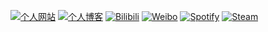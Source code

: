[![个人网站](https://img.shields.io/badge/网络驿站-MySite-green?style=for-the-badge)](https://webrelay.cn/) [![个人博客](https://img.shields.io/badge/BLOG%20OF%20青橙-MyBlog-orange?style=for-the-badge)](https://blog.webrelay.cn/) [![Bilibili](https://img.shields.io/badge/青木登-Bilibili-blue?logo=bilibili&style=for-the-badge)](https://space.bilibili.com/88877294) [![Weibo](https://img.shields.io/badge/李青木登-Weibo-red?logo=sina%20weibo&style=for-the-badge)](https://weibo.com/orangelegy) [![Spotify](https://img.shields.io/badge/青橙-Spotify-green?logo=spotify&style=for-the-badge)](https://open.spotify.com/user/31t3l5qo65q67g2nudyopovt6kgi) [![Steam](https://img.shields.io/badge/orangelegy-Steam-lightgrey?logo=steam&style=for-the-badge)](https://steamcommunity.com/profiles/76561198844194439/)

<!--
**orangelegy/orangelegy** is a ✨ _special_ ✨ repository because its `README.md` (this file) appears on your GitHub profile.

Here are some ideas to get you started:

- 🔭 I’m currently working on ...
- 🌱 I’m currently learning ...
- 👯 I’m looking to collaborate on ...
- 🤔 I’m looking for help with ...
- 💬 Ask me about ...
- 📫 How to reach me: ...
- 😄 Pronouns: ...
- ⚡ Fun fact: ...
-->
